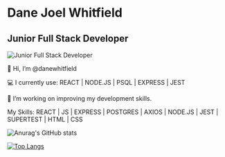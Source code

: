 # Dane Joel Whitfield
## Junior Full Stack Developer
![Junior Full Stack Developer](https://media-exp1.licdn.com/dms/image/C4E16AQHlOm5tqjFNoA/profile-displaybackgroundimage-shrink_200_800/0/1641643823987?e=1653523200&v=beta&t=Gi5v2iFN5WdjK2T5wg1K2pLtr1G9yoUC2zl1b4iGIsM)

👋 Hi, I’m @danewhitfield

💻 I currently use: REACT | NODE.JS | PSQL | EXPRESS | JEST

🌱 I’m working on improving my development skills.

My Skills: REACT | JS | EXPRESS | POSTGRES | AXIOS | NODE.JS | JEST | SUPERTEST | HTML | CSS

![Anurag's GitHub stats](https://github-readme-stats.vercel.app/api?username=danewhitfield&show_icons=true&theme=radical)

[![Top Langs](https://github-readme-stats.vercel.app/api/top-langs/?username=danewhitfield)](https://github.com/anuraghazra/github-readme-stats)
